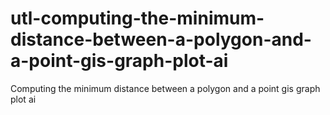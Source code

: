 # utl-computing-the-minimum-distance-between-a-polygon-and-a-point-gis-graph-plot-ai
Computing the minimum distance between a polygon and a point gis graph plot ai
